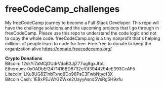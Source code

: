 # freeCodeCamp_challenges
My freeCodeCamp journey to become a Full Stack Developer.
This repo will have the challenge solutions and the upcoming projects that I go through in freeCodeCamp.
Please use this repo to understand the code logic and not to copy the whole code.
freeCodeCamp.org is a tiny nonprofit that's helping millions of people learn to code for free.
Free free to donate to keep the organization alive
https://donate.freecodecamp.org/

**Crypto Donations** <br />
Bitcoin: 12skYi7aMCjDUdrVdoB3JjZ77ug8gxJfbL <br />
Ethereum: 0x0ADbEf2471416BD8732cf0f3944294eE393CcAF5 <br />
Litecoin: LKu8UG8Z1nbTxnq9Do96PsC3FwbNtycf3X <br />
Bitcoin Cash: 1EBxPEJWrGZWxe2UayyAsnd5VsRg5H9xfu <br />
